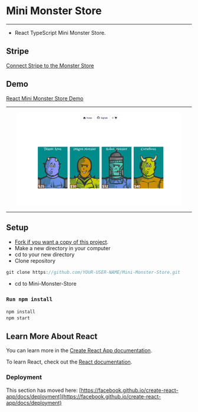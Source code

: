 # Mini Monster Store

---

- React TypeScript Mini Monster Store.

## Stripe

[Connect Stripe to the Monster Store](https://codingpr.com/stripe-and-react-typescript/)

## Demo

[React Mini Monster Store Demo](https://denisse-ab.github.io/mini-monster-pages/)

---

<p align="center">
  <img src="public\monster-pages.png" width="450" alt="screenshot">
</p>

---

## Setup

- [Fork if you want a copy of this project](https://docs.github.com/en/get-started/quickstart/fork-a-repo).
- Make a new directory in your computer
- cd to your new directory
- Clone repository

```javascript
git clone https://github.com/YOUR-USER-NAME/Mini-Monster-Store.git
```
- cd to Mini-Monster-Store

### `Run npm install`

```javascript
npm install
npm start
```

## Learn More About React

You can learn more in the [Create React App documentation](https://facebook.github.io/create-react-app/docs/getting-started).

To learn React, check out the [React documentation](https://reactjs.org/).


### Deployment

This section has moved here: [https://facebook.github.io/create-react-app/docs/deployment](https://facebook.github.io/create-react-app/docs/deployment)

<!-- August 1, 2020 -->
